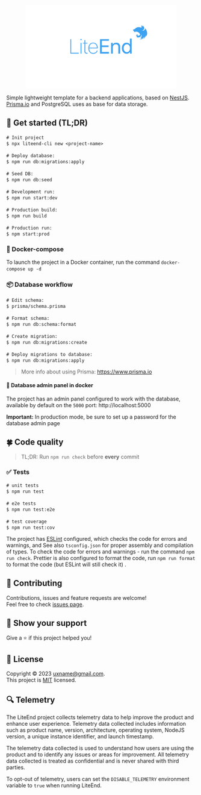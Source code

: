 [//]: # (todo improve readme)

<p align="center">
  <a href="https://github.com/uxname/liteend" target="blank"><img src=".github/logo.png" width="400" alt="LiteEnd logo" /></a>
</p>

Simple lightweight template for a backend applications, based on [NestJS](https://nestjs.com).
[Prisma.io](https://www.prisma.io) and PostgreSQL uses as base for data storage.

## 📃 Get started (TL;DR)

```shell
# Init project
$ npx liteend-cli new <project-name>

# Deploy database: 
$ npm run db:migrations:apply

# Seed DB: 
$ npm run db:seed

# Development run: 
$ npm run start:dev

# Production build: 
$ npm run build

# Production run: 
$ npm start:prod
```

### 🥡 Docker-compose

To launch the project in a Docker container, run the command `docker-compose up -d`

### 📦 Database workflow

```shell
# Edit schema: 
$ prisma/schema.prisma

# Format schema: 
$ npm run db:schema:format

# Create migration: 
$ npm run db:migrations:create

# Deploy migrations to database: 
$ npm run db:migrations:apply
```

> More info about using Prisma: https://www.prisma.io

#### 🔑 Database admin panel in docker

The project has an admin panel configured to work with the database, available by default on the `5000`
port: http://localhost:5000

**Important:** In production mode, be sure to set up a password for the database admin page

## 🍀 Code quality

> TL;DR: Run `npm run check` before **every** commit

### ✅ Tests

```shell
# unit tests
$ npm run test

# e2e tests
$ npm run test:e2e

# test coverage
$ npm run test:cov
```

The project has [ESLint](https://eslint.org/) configured, which checks the code for errors and warnings, and See
also `tsconfig.json` for proper assembly and compilation of types. To check the code for errors and warnings - run the
command `npm run check`.
Prettier is also configured to format the code, run `npm run format` to format the code (but ESLint will still check it)
.

## 🤝 Contributing

Contributions, issues and feature requests are welcome!<br />Feel free to
check [issues page](https://github.com/uxname/liteend/issues).

## 💪 Show your support

Give a ⭐️ if this project helped you!

## 📝 License

Copyright © 2023 [uxname@gmail.com](https://github.com/uxname).<br />
This project is [MIT](https://mit-license.org/) licensed.

## 🔍 Telemetry
The LiteEnd project collects telemetry data to help improve the product and enhance user experience. Telemetry data collected includes information such as product name, version, architecture, operating system, NodeJS version, a unique instance identifier, and launch timestamp.

The telemetry data collected is used to understand how users are using the product and to identify any issues or areas for improvement. All telemetry data collected is treated as confidential and is never shared with third parties.

To opt-out of telemetry, users can set the `DISABLE_TELEMETRY` environment variable to `true` when running LiteEnd.
